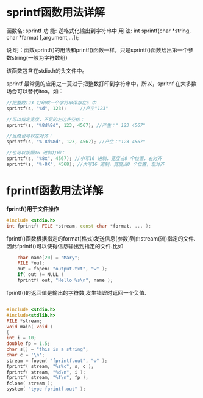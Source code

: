 # sprintf函数用法详解

函数名: sprintf
功    能: 送格式化输出到字符串中
用    法: int sprintf(char *string, char *farmat [,argument,...]);

说    明：函数sprintf()的用法和printf()函数一样，只是sprintf()函数给出第一个参数string(一般为字符数组）

该函数包含在stdio.h的头文件中。

sprintf 最常见的应用之一莫过于把整数打印到字符串中，所以，spritnf 在大多数场合可以替代itoa。如：

```c++
//把整数123 打印成一个字符串保存在s 中
sprintf(s, "%d", 123);     //产生"123"

//可以指定宽度，不足的左边补空格：
sprintf(s, "%8d%8d", 123, 4567); //产生：" 123 4567"

//当然也可以左对齐：
sprintf(s, "%-8d%8d", 123, 4567); //产生："123 4567"

//也可以按照16 进制打印：
sprintf(s, "%8x", 4567); //小写16 进制，宽度占8 个位置，右对齐
sprintf(s, "%-8X", 4568); //大写16 进制，宽度占8 个位置，左对齐
```



# fprintf函数用法详解

**fprintf()用于文件操作**

```c++
#include <stdio.h>
int fprintf( FILE *stream, const char *format, ... );
```

fprintf()函数根据指定的format(格式)发送信息(参数)到由stream(流)指定的文件.因此fprintf()可以使得信息输出到指定的文件.比如

```c++
    char name[20] = "Mary";
    FILE *out;
    out = fopen( "output.txt", "w" );
    if( out != NULL )
    fprintf( out, "Hello %s\n", name );
```

fprintf()的返回值是输出的字符数,发生错误时返回一个负值. 

```c++

#include <stdio.h>
#include<stdlib.h> 
FILE *stream;
void main( void )
{
int i = 10;
double fp = 1.5;
char s[] = "this is a string";
char c = '\n';
stream = fopen( "fprintf.out", "w" );
fprintf( stream, "%s%c", s, c );
fprintf( stream, "%d\n", i );
fprintf( stream, "%f\n", fp );
fclose( stream );
system( "type fprintf.out" );

```

